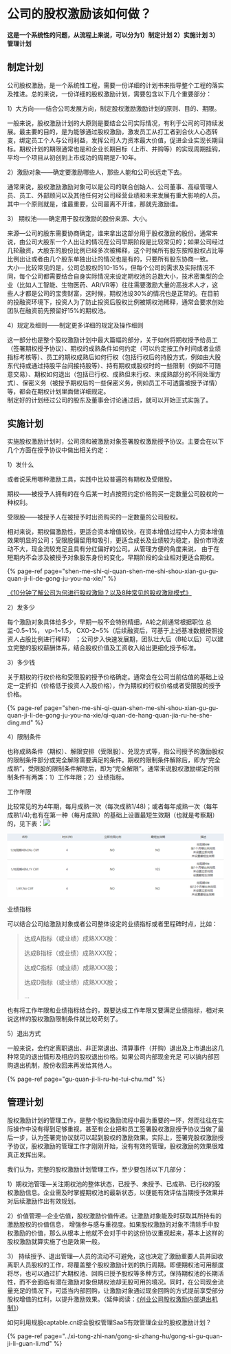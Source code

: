 # 公司的股权激励该如何做？

#### 这是一个系统性的问题，从流程上来说，可以分为1）制定计划 2）实施计划 3）管理计划

## 制定计划

公司股权激励，是一个系统性工程，需要一份详细的计划书来指导整个工程的落实及推进。总的来说，一份详细的股权激励计划，需要包含以下几个重要部分：

  
1）大方向——结合公司发展方向，制定股权激励激励计划的原则、目的、期限。

一般来说，股权激励计划的大原则是要结合公司实际情况，有利于公司的可持续发展。最主要的目的，是为能够通过股权激励，激发员工从打工者到合伙人心态转变，绑定员工个人与公司利益，发挥公司人力资本最大价值，促进企业实现长期目标。期权计划的期限通常也是和企业长期目标（上市、并购等）的实现周期挂钩，平均一个项目从初创到上市成功的周期是7-10年。  


2）激励对象——确定要激励哪些人，那些人能和公司长远走下去。

通常来说，股权激励激励对象可以是公司的联合创始人、公司董事、高级管理人员、员工、外部顾问以及其他任何对公司经营业绩和未来发展有重大影响的人员。其中一个原则就是，谁最重要，公司最离不开谁，那就先激励谁。  


3） 期权池——确定用于股权激励的股份来源、大小。

来源—公司的股东需要协商确定，谁来拿出这部分用于股权激励的股份。通常来说，由公司大股东一个人出让的情况在公司早期阶段是比较常见的；如果公司经过几轮融资，大股东的股份比例已经多次被稀释，这个时候所有股东按照股权占比等比例出让或者由几个股东单独出让的情况也是有的，只要所有股东协商一致。  
大小—比较常见的是，公司总股权的10-15%，但每个公司的需求及实际情况不同，每个公司都需要结合自身实际情况来设定期权池的总数大小，技术密集型的企业（比如人工智能、生物医药、AR/VR等）往往需要激励大量的高技术人才，这些人才都是公司的宝贵财富，这时候，期权池设30%的情况也是正常的。在目前的投融资环境下，投资人为了防止投资后股权比例被期权池稀释，通常会要求创始团队在融资前先预留好15%的期权池。

  
4）规定及细则——制定更多详细的规定及操作细则

这一部分也是整个股权激励计划中最大篇幅的部分，关于如何将期权授予给员工（签署期权授予协议）、期权的成熟条件如何约定（可以约定按工作时间或者业绩指标考核等）、员工的期权成熟后如何行权（包括行权后的持股方式，例如由大股东代持或通过持股平台间接持股等）、持有期权或股权时的一些限制（例如不可随意交易）、期权如何退出（包括已行权、成熟但未行权、未成熟部分的不同处理方式）、保密义务（被授予期权后的一些保密义务，例如员工不可透露被授予详情）等，都会在期权计划里面做详细规定。  
制定好的计划经过公司的股东及董事会讨论通过后，就可以开始正式实施了。

## 实施计划

实施股权激励计划时，公司须和被激励对象签署股权激励授予协议。主要会在以下几个方面在授予协议中做出相关约定：

1）发什么

或者说采用哪种激励工具，实践中比较普遍的有期权及受限股。

期权——被授予人拥有的在今后某一时点按照约定价格购买一定数量公司股权的一种权利。

受限股——被授予人在被授予时出资购买的一定数量的公司股权。

相对来说，期权偏激励性，更适合资本增值较快，在资本增值过程中人力资本增值效果明显的公司；受限股偏留用和吸引，更适合成长及业绩较为稳定，股价市场波动不大，现金流较充足且具有分红偏好的公司。从管理方便的角度来说， 由于在短期内不会涉及被授予对象股东身份的变化，早期阶段的企业相对更适合期权。

{% page-ref page="shen-me-shi-qi-quan-shen-me-shi-shou-xian-gu-gu-quan-ji-li-de-gong-ju-you-na-xie/" %}

[《10分钟了解公司为何进行股权激励？以及8种常见的股权激励模式》](https://mp.weixin.qq.com/s/npJmUbtgXeBmwnx8Kw_ZqQ)  


2）发多少

每个激励对象具体给多少，早期一般不会特别精细，A轮之前通常根据职位 总监-0.5~1%， vp-1~1.5， CXO-2~5%（后续融资后，可基于上述基准数据按照投资人占股比例进行稀释） ；公司步入快速发展期，团队壮大后（B轮以后）可以建立完整的股权薪酬体系，结合股权价值及工资收入给出更细化授予标准。

3）多少钱

关于期权的行权价格和受限股的授予价格确定。通常会在公司当前估值的基础上设定一定折扣（价格低于投资人入股价格），作为期权的行权价格或者受限股的授予价格。

{% page-ref page="shen-me-shi-qi-quan-shen-me-shi-shou-xian-gu-gu-quan-ji-li-de-gong-ju-you-na-xie/qi-quan-de-hang-quan-jia-ru-he-she-ding.md" %}



4）限制条件

也称成熟条件（期权）、解限安排（受限股）、兑现方式等，指公司授予的激励股权的限制条件部分或完全解除需要满足的条件。期权的限制条件解除后，即为“完全成熟”，受限股的限制条件解除后，即为“完全解限”。通常来说股权激励绑定的限制条件有两类：1）工作年限；2）业绩指标。

工作年限

比较常见的为4年期，每月成熟一次（每次成熟1/48\)；或者每年成熟一次（每年成熟1/4\);也有在第一种（每月成熟）的基础上设置最短生效期（也就是考察期）的，见下表：![](file:///C:/Users/lukas/AppData/Local/YNote/data/weixinobU7VjjhNqketxUaoUXVapfQmTbo/88c7f6e680cd42ce8531b409283e60a3/clipboard.png)

![](../.gitbook/assets/image%20%2897%29.png)

业绩指标

可以结合公司给激励对象或者公司整体设定的业绩指标或者里程碑时点，比如：

> 达成A指标（或业绩）成熟XXX股：
>
> 达成B指标（或业绩）成熟XXX股；
>
> 达成C指标（或业绩）成熟XXX股；
>
> 达成D指标（或业绩）成熟XXX股；
>
> ...

  
也有将工作年限和业绩指标结合的，既要达成工作年限又要满足业绩指标，相对来说这样的股权激励限制条件就比较苛刻了。  


5）退出方式

一般来说，会约定离职退出、非正常退出、清算事件（并购）退出及上市退出这几种常见的退出情形及相应的股权退出价格。如果公司内部现金充足 可以搞内部回购退出机制，股份收回来再发给其他人。

{% page-ref page="gu-quan-ji-li-ru-he-tui-chu.md" %}

  


## 管理计划

 股权激励计划的管理工作，是整个股权激励流程中最为重要的一环，然而往往在实际操作中没有得到足够重视，甚至有企业把和员工签署股权激励授予协议当做了最后一步，认为签署完协议就可以起到股权的激励效果。实际上，签署完股权激励授予协议，股权激励的管理工作才刚刚开始，没有有效的管理，股权激励的效果很难真正发挥出来。

我们认为，完整的股权激励计划管理工作，至少要包括以下几部分：

1）期权池管理—关注期权池的整体状态，已授予、未授予、已成熟、已行权的股权激励信息。企业需及时掌握期权池的最新状态，以便能有效评估当期授予效果并对后续激励作出有效规划。

2）价值管理—企业估值，股权激励价值传递。让激励对象能及时获取其所持有的激励股权的价值信息， 增强参与感与重视度。如果股权激励的对象不清除手中股权激励的价值，那么从根本上他就不会对手中的这份协议重视起来，基本上这样的股权激励就算实施了也是效果一般。

3） 持续授予、退出管理—人员的流动不可避免，这也决定了激励重要人员并回收离职人员股权的工作，将覆盖整个股权激励计划的执行周期。即便期权池可用额度将尽，也可以通过扩大期权池、回购已授予股权等多种方式，保持期权池的长期活性，而不会面临有潜在激励对象但期权池却无股可用的境况。同时，在公司现金流量充足的情况下，可适当内部回购，让激励对象通过现金回购的方式提前享受部分股权增值的红利，以提升激励效果。（延伸阅读：[《创业公司股权激励内部退出机制》](https://zhuanlan.zhihu.com/p/47891456)）

如何利用规股captable.cn综合股权管理SaaS有效管理企业的股权激励计划？

{% page-ref page="../xi-tong-zhi-nan/gong-si-zhang-hu/gong-si-gu-quan-ji-li-guan-li.md" %}



